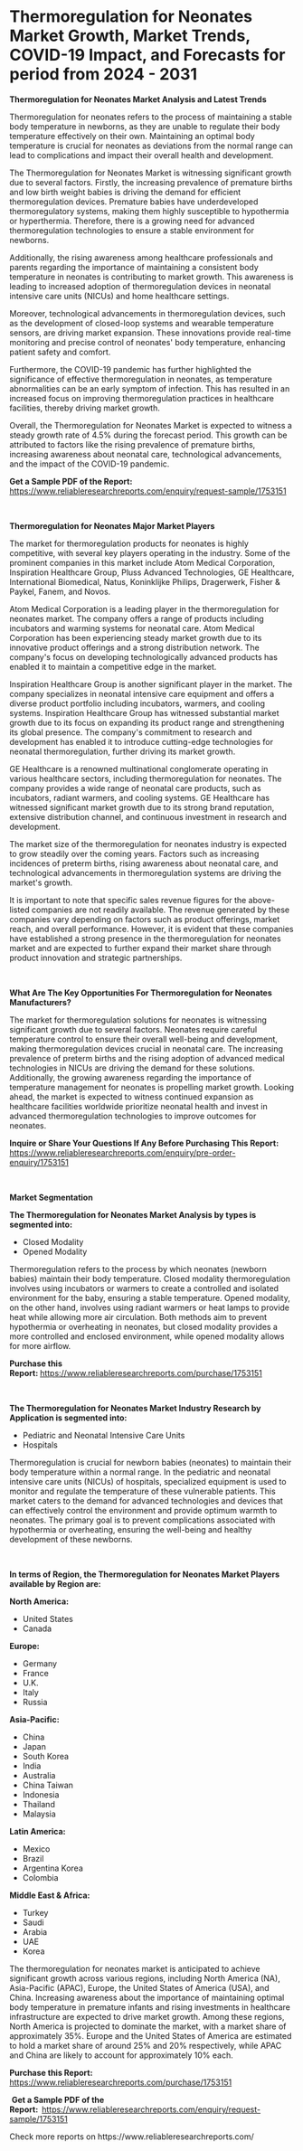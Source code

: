 <p><h1>Thermoregulation for Neonates Market Growth, Market Trends, COVID-19 Impact, and Forecasts for period from 2024 - 2031</h1></p><p><strong>Thermoregulation for Neonates Market Analysis and Latest Trends</strong></p>
<p><p>Thermoregulation for neonates refers to the process of maintaining a stable body temperature in newborns, as they are unable to regulate their body temperature effectively on their own. Maintaining an optimal body temperature is crucial for neonates as deviations from the normal range can lead to complications and impact their overall health and development.</p><p>The Thermoregulation for Neonates Market is witnessing significant growth due to several factors. Firstly, the increasing prevalence of premature births and low birth weight babies is driving the demand for efficient thermoregulation devices. Premature babies have underdeveloped thermoregulatory systems, making them highly susceptible to hypothermia or hyperthermia. Therefore, there is a growing need for advanced thermoregulation technologies to ensure a stable environment for newborns.</p><p>Additionally, the rising awareness among healthcare professionals and parents regarding the importance of maintaining a consistent body temperature in neonates is contributing to market growth. This awareness is leading to increased adoption of thermoregulation devices in neonatal intensive care units (NICUs) and home healthcare settings.</p><p>Moreover, technological advancements in thermoregulation devices, such as the development of closed-loop systems and wearable temperature sensors, are driving market expansion. These innovations provide real-time monitoring and precise control of neonates' body temperature, enhancing patient safety and comfort.</p><p>Furthermore, the COVID-19 pandemic has further highlighted the significance of effective thermoregulation in neonates, as temperature abnormalities can be an early symptom of infection. This has resulted in an increased focus on improving thermoregulation practices in healthcare facilities, thereby driving market growth.</p><p>Overall, the Thermoregulation for Neonates Market is expected to witness a steady growth rate of 4.5% during the forecast period. This growth can be attributed to factors like the rising prevalence of premature births, increasing awareness about neonatal care, technological advancements, and the impact of the COVID-19 pandemic.</p></p>
<p><strong>Get a Sample PDF of the Report:&nbsp;</strong> <a href="https://www.reliableresearchreports.com/enquiry/request-sample/1753151">https://www.reliableresearchreports.com/enquiry/request-sample/1753151</a></p>
<p>&nbsp;</p>
<p><strong>Thermoregulation for Neonates Major Market Players</strong></p>
<p><p>The market for thermoregulation products for neonates is highly competitive, with several key players operating in the industry. Some of the prominent companies in this market include Atom Medical Corporation, Inspiration Healthcare Group, Pluss Advanced Technologies, GE Healthcare, International Biomedical, Natus, Koninklijke Philips, Dragerwerk, Fisher & Paykel, Fanem, and Novos.</p><p>Atom Medical Corporation is a leading player in the thermoregulation for neonates market. The company offers a range of products including incubators and warming systems for neonatal care. Atom Medical Corporation has been experiencing steady market growth due to its innovative product offerings and a strong distribution network. The company's focus on developing technologically advanced products has enabled it to maintain a competitive edge in the market.</p><p>Inspiration Healthcare Group is another significant player in the market. The company specializes in neonatal intensive care equipment and offers a diverse product portfolio including incubators, warmers, and cooling systems. Inspiration Healthcare Group has witnessed substantial market growth due to its focus on expanding its product range and strengthening its global presence. The company's commitment to research and development has enabled it to introduce cutting-edge technologies for neonatal thermoregulation, further driving its market growth.</p><p>GE Healthcare is a renowned multinational conglomerate operating in various healthcare sectors, including thermoregulation for neonates. The company provides a wide range of neonatal care products, such as incubators, radiant warmers, and cooling systems. GE Healthcare has witnessed significant market growth due to its strong brand reputation, extensive distribution channel, and continuous investment in research and development.</p><p>The market size of the thermoregulation for neonates industry is expected to grow steadily over the coming years. Factors such as increasing incidences of preterm births, rising awareness about neonatal care, and technological advancements in thermoregulation systems are driving the market's growth.</p><p>It is important to note that specific sales revenue figures for the above-listed companies are not readily available. The revenue generated by these companies vary depending on factors such as product offerings, market reach, and overall performance. However, it is evident that these companies have established a strong presence in the thermoregulation for neonates market and are expected to further expand their market share through product innovation and strategic partnerships.</p></p>
<p>&nbsp;</p>
<p><strong>What Are The Key Opportunities For Thermoregulation for Neonates Manufacturers?</strong></p>
<p><p>The market for thermoregulation solutions for neonates is witnessing significant growth due to several factors. Neonates require careful temperature control to ensure their overall well-being and development, making thermoregulation devices crucial in neonatal care. The increasing prevalence of preterm births and the rising adoption of advanced medical technologies in NICUs are driving the demand for these solutions. Additionally, the growing awareness regarding the importance of temperature management for neonates is propelling market growth. Looking ahead, the market is expected to witness continued expansion as healthcare facilities worldwide prioritize neonatal health and invest in advanced thermoregulation technologies to improve outcomes for neonates.</p></p>
<p><strong>Inquire or Share Your Questions If Any Before Purchasing This Report:</strong> <a href="https://www.reliableresearchreports.com/enquiry/pre-order-enquiry/1753151">https://www.reliableresearchreports.com/enquiry/pre-order-enquiry/1753151</a></p>
<p>&nbsp;</p>
<p><strong>Market Segmentation</strong></p>
<p><strong>The Thermoregulation for Neonates Market Analysis by types is segmented into:</strong></p>
<p><ul><li>Closed Modality</li><li>Opened Modality</li></ul></p>
<p><p>Thermoregulation refers to the process by which neonates (newborn babies) maintain their body temperature. Closed modality thermoregulation involves using incubators or warmers to create a controlled and isolated environment for the baby, ensuring a stable temperature. Opened modality, on the other hand, involves using radiant warmers or heat lamps to provide heat while allowing more air circulation. Both methods aim to prevent hypothermia or overheating in neonates, but closed modality provides a more controlled and enclosed environment, while opened modality allows for more airflow.</p></p>
<p><strong>Purchase this Report:&nbsp;</strong><a href="https://www.reliableresearchreports.com/purchase/1753151">https://www.reliableresearchreports.com/purchase/1753151</a></p>
<p>&nbsp;</p>
<p><strong>The Thermoregulation for Neonates Market Industry Research by Application is segmented into:</strong></p>
<p><ul><li>Pediatric and Neonatal Intensive Care Units</li><li>Hospitals</li></ul></p>
<p><p>Thermoregulation is crucial for newborn babies (neonates) to maintain their body temperature within a normal range. In the pediatric and neonatal intensive care units (NICUs) of hospitals, specialized equipment is used to monitor and regulate the temperature of these vulnerable patients. This market caters to the demand for advanced technologies and devices that can effectively control the environment and provide optimum warmth to neonates. The primary goal is to prevent complications associated with hypothermia or overheating, ensuring the well-being and healthy development of these newborns.</p></p>
<p>&nbsp;</p>
<p><strong>In terms of Region, the Thermoregulation for Neonates Market Players available by Region are:</strong></p>
<p>
    <p> <strong> North America: </strong>
        <ul>
            <li>United States</li>
            <li>Canada</li>
        </ul>
        </p> 
    <p> <strong> Europe: </strong>
        <ul>
            <li>Germany</li>
            <li>France</li>
            <li>U.K.</li>
            <li>Italy</li>
            <li>Russia</li>
        </ul>
        </p> 
    <p> <strong> Asia-Pacific: </strong>
        <ul>
            <li>China</li>
            <li>Japan</li>
            <li>South Korea</li>
            <li>India</li>
            <li>Australia</li>
            <li>China Taiwan</li>
            <li>Indonesia</li>
            <li>Thailand</li>
            <li>Malaysia</li>
        </ul>
        </p> 
    <p> <strong> Latin America: </strong>
        <ul>
            <li>Mexico</li>
            <li>Brazil</li>
            <li>Argentina Korea</li>
            <li>Colombia</li>
        </ul>
        </p> 
    <p> <strong> Middle East & Africa: </strong>
        <ul>
            <li>Turkey</li>
            <li>Saudi</li>
            <li>Arabia</li>
            <li>UAE</li>
            <li>Korea</li>
        </ul>
    </p>
    </p>
<p><p>The thermoregulation for neonates market is anticipated to achieve significant growth across various regions, including North America (NA), Asia-Pacific (APAC), Europe, the United States of America (USA), and China. Increasing awareness about the importance of maintaining optimal body temperature in premature infants and rising investments in healthcare infrastructure are expected to drive market growth. Among these regions, North America is projected to dominate the market, with a market share of approximately 35%. Europe and the United States of America are estimated to hold a market share of around 25% and 20% respectively, while APAC and China are likely to account for approximately 10% each.</p></p>
<p><strong>Purchase this Report: </strong><a href="https://www.reliableresearchreports.com/purchase/1753151">https://www.reliableresearchreports.com/purchase/1753151</a></p>
<p>&nbsp;<strong>Get a Sample PDF of the Report:&nbsp;&nbsp;</strong><a href="https://www.reliableresearchreports.com/enquiry/request-sample/1753151">https://www.reliableresearchreports.com/enquiry/request-sample/1753151</a></p>
<p><strong></strong></p>
<p>Check more reports on https://www.reliableresearchreports.com/</p>